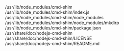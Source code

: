 /usr/lib/node\_modules/cmd-shim  
/usr/lib/node\_modules/cmd-shim/index.js  
/usr/lib/node\_modules/cmd-shim/node\_modules  
/usr/lib/node\_modules/cmd-shim/node\_modules/mkdirp  
/usr/lib/node\_modules/cmd-shim/package.json  
/usr/share/doc/nodejs-cmd-shim  
/usr/share/doc/nodejs-cmd-shim/LICENSE  
/usr/share/doc/nodejs-cmd-shim/README.md  
